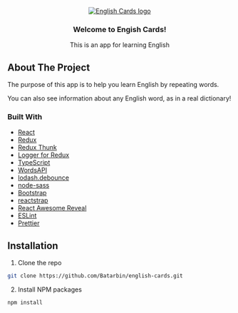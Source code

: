 <p align="center">
  <a href="https://github.com/Batarbin/english-cards">
    <img src="https://i.ibb.co/qx3rb25/english-cards-readme.png" alt="English Cards logo">
  </a>
  <h3 align="center">Welcome to Engish Cards!</h3>
  <p align="center">
    This is an app for learning English
  </p>
</p>


## About The Project

The purpose of this app is to help you learn English by repeating words.

You can also see information about any English word, as in a real dictionary!

### Built With

* [React](https://reactjs.org)
* [Redux](https://redux.js.org)
* [Redux Thunk](https://github.com/reduxjs/redux-thunk)
* [Logger for Redux](https://github.com/LogRocket/redux-logger)
* [TypeScript](https://www.typescriptlang.org)
* [WordsAPI](https://www.wordsapi.com)
* [lodash.debounce](https://www.npmjs.com/package/lodash.debounce)
* [node-sass](https://www.npmjs.com/package/node-sass)
* [Bootstrap](https://getbootstrap.com)
* [reactstrap](https://reactstrap.github.io)
* [React Awesome Reveal](https://github.com/dennismorello/react-awesome-reveal)
* [ESLint](https://eslint.org)
* [Prettier](https://prettier.io)


## Installation

1. Clone the repo
```sh
git clone https://github.com/Batarbin/english-cards.git
```
2. Install NPM packages
```sh
npm install
```